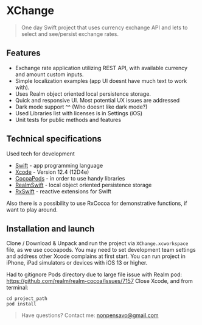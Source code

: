 # XChange

> One day Swift project that uses currency exchange API and lets to select and see/persist exchange rates. 

## Features
- Exchange rate application utilizing REST API, with available currency and amount custom inputs.
- Simple localization examples (app UI doesnt have much text to work with). 
- Uses Realm object oriented local persistence storage.
- Quick and responsive UI. Most potential UX issues are addressed
- Dark mode support ^^ (Who doesnt like dark mode?)
- Used Libraries list with licenses is in Settings (iOS)
- Unit tests for public methods and features

## Technical specifications
Used tech for development
- [Swift] - app programming language
- [Xcode] - Version 12.4 (12D4e)
- [CocoaPods] - in order to use handy libraries
- [RealmSwift] - local object oriented persistence storage
- [RxSwift] - reactive extensions for Swift

Also there is a possibility to use RxCocoa for demonstrative functions, if want to play around.

## Installation and launch

Clone / Download & Unpack and run the project via `XChange.xcworkspace` file, as we use cocoapods.
You may need to set development team settings and address other Xcode complains at first start.
You can run project in iPhone, iPad simulators or devices with iOS 13 or higher.

Had to gitignore Pods directory due to large file issue with Realm pod: https://github.com/realm/realm-cocoa/issues/7157
Close Xcode, and from terminal:
```
cd project_path
pod install
```

> Have questions? Contact me:  nonpensavo@gmail.com

   [Swift]: <https://developer.apple.com/swift/>
   [Xcode]: <https://developer.apple.com/documentation/xcode/>
   [RealmSwift]: <https://docs.mongodb.com/realm/sdk/ios/>
   [RxSwift]: <https://github.com/ReactiveX/RxSwift>
   [CocoaPods]: <https://guides.cocoapods.org/using/getting-started.html>
   [Google Drive File]: <https://drive.google.com/file/d/1G8N4Aa8MmR2RbJ2AoHdtOTgZNack5q9L/view?usp=sharing>

